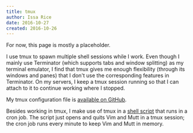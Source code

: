 ```yaml
---
title: tmux
author: Issa Rice
date: 2016-10-27
created: 2016-10-26
---
```


For now, this page is mostly a placeholder.

I use tmux to spawn multiple shell sessions while I work.
Even though I mainly use Terminator (which supports tabs and window splitting)
as my terminal emulator, I find that tmux gives me enough flexibility (through
its windows and panes) that I don't use the corresponding features in
Terminator.
On my servers, I keep a tmux session running so that I can attach to it to
continue working where I stopped.

My tmux configuration file is [available on GitHub][conf].

Besides working in tmux, I make use of tmux in a [shell script][keep] that runs
in a cron job.
The script just opens and quits Vim and Mutt in a tmux session; the cron job
runs every minute to keep Vim and Mutt in memory.

[conf]: https://github.com/riceissa/dotfiles/blob/master/.tmux.conf
[keep]: https://github.com/riceissa/dotfiles/blob/master/.local/bin/keep_vim_mutt.sh
